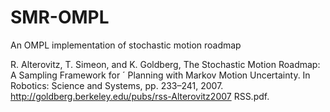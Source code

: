 # SMR-OMPL
An OMPL implementation of stochastic motion roadmap

R. Alterovitz, T. Simeon, and K. Goldberg, The Stochastic Motion Roadmap: A Sampling Framework for ´
Planning with Markov Motion Uncertainty. In Robotics: Science and Systems, pp. 233–241, 2007.
http://goldberg.berkeley.edu/pubs/rss-Alterovitz2007 RSS.pdf.
